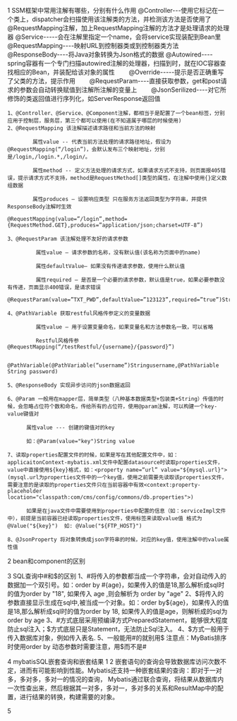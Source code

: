 1 SSM框架中常用注解有哪些，分别有什么作用
    @Controller---使用它标记在一个类上，dispatcher会扫描使用该注解类的方法，并检测该方法是否使用了@RequestMapping注解，加上RequestMapping注解的方法才是处理请求的处理器
           @Service-----会在注解里指定一个name，会将service实现装配到Bean里
           @RequestMapping----映射URL到控制器类或到控制器类方法
           @ResponseBody----将Java对象转换为Json格式的数据
           @Autowired----spring容器有一个专门扫描autowired注解的处理器，扫描到时，就在IOC容器查找相应的Bean，并装配给该对象的属性
    　　@Override-----提示是否正确重写了父类的方法，提示作用
    　　@RequestParam----直接获取参数，get和post请求的参数会自动转换赋值到注解所注解的变量上
    　　@JsonSerilized----对它所修饰的类返回值进行序列化，如ServerResponse返回值
    
       
    1、@Controller、@Service、@Component注解，都相当于是配置了一个bean标签，分别应用于控制层，服务层，第三个都可以使用(在不知道属于哪层的时候使用)
    2、@RequestMapping 该注解描述请求路径和当前方法的映射
    
            属性value -- 代表当前方法处理的请求路径地址，假设为@RequestMapping(“/login”)，会默认发布三个映射地址，分别是/login,/login.*,/login/。
    
            属性method -- 定义方法处理的请求方式，如果请求方式不支持，则页面报405错误，提示请求方式不支持，method是RequestMethod[]类型的属性，在注解中使用{}定义数组数据
    
            属性produces – 设置响应类型 只在服务方法返回类型为字符串，并提供ResponseBody注解时生效
    
    @RequestMapping(value=”/login”,method={RequestMethod.GET},produces=”application/json;charset=UTF-8”)
    
    3、@RequestParam 该注解处理不友好的请求参数
    
             属性value – 请求参数的名称，没有默认值(该名称为页面中的name)
    
             属性defaultValue– 如果没有传递请求参数，使用什么默认值
    
             属性required – 是否是一个必要的请求参数，默认值是true，如果必要参数没有传递，页面显示400错误，是请求错误
    
    @RequestParam(value=”TXT_PWD”,defaultValue=”123123”,required=”true”)Stringpassword
    
    4、@PathVariable 获取restful风格传参定义的变量数据
    
             属性value – 用于设置变量命名，如果变量名和方法参数名一致，可以省略
    
             Restful风格传参 @RequestMapping(“/testRestful/{username}/{password}”)
    
         @PathVariable(@PathVariable(“username”)Stringusername,@PathVariable String password)
    
    5、@ResponseBody 实现异步访问的json数据返回
    
    6、@Param 一般用在mapper层，简单类型（八种基本数据类型+包装类+String）传值的时候，会忽略占位符个数和命名，传给所有的占位符，使用@param注解，可以构建一个key-value键值对
    
          属性value --- 创建的键值对的key
    
          如：@Param(value="key")String value
    
    7、读取properties配置文件的时候，如果是写在其他配置文件中，如：applicaitonContext-mybatis.xml文件中配置datasource时读取properties文件，value中直接使用${key}格式，如：<property name=“url” value="${mysql.url}">(mysql.url为properties文件中的一个key值，使用之前需要先读取该properties文件，需要注意的是读取的properties文件只在当前容器中有效<context:property-placeholder location="classpath:com/cms/config/commons/db.properties">)
    
          如果是在java文件中需要使用到properties中配置的信息（如：serviceImpl文件中），前提是当前容器已经读取properties文件，使用标签来读取value值 格式为 @Value("${key}")  如: @Value("${FTP_HOST}")
    
    8、@JsonProperty 将对象转换成json字符串的时候，对应的key值，使用注解中的value属性值

2 bean和component的区别

3 SQL查询中#和$的区别
    1、#将传入的参数都当成一个字符串，会对自动传入的数据加一个双引号。如：order by #{age}，如果传入的值是18,那么解析成sql时的值为order by "18", 如果传入 age ,则会解析为 order by  "age"
    2、$将传入的参数直接显示生成在sql中,被当成一个对象。如：order by${age}，如果传入的值是18,那么解析成sql时的值为order by 18,  如果传入的值是age，则解析成的sql为order by age
    3、#方式底层采用预编译方式PreparedStatement，能够很大程度防止sql注入；$方式底层只是Statement，无法防止Sql注入。
    4、$方式一般用于传入数据库对象，例如传入表名.
    5、一般能用#的就别用$  注意点：MyBatis排序时使用order by 动态参数时需要注意，用$而不是#

4 mybatisSQL嵌套查询和嵌套结果
    1 
    2 嵌套语句的查询会导致数据库访问次数不定，进而有可能影响到性能。Mybatis还支持一种嵌套结果的查询：即对于一对多，多对多，多对一的情况的查询，
    Mybatis通过联合查询，将结果从数据库内一次性查出来，然后根据其一对多，多对一，多对多的关系和ResultMap中的配置，进行结果的转换，构建需要的对象。

5 